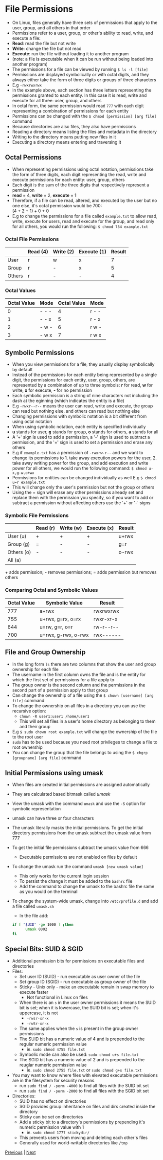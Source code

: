 # File Permissions

* On Linux, files generally have three sets of permissions that apply to the user, group, and all others in that order
* Permissions refer to a user, group, or other's ability to read, write, and execute a file:
* **Read**: read the file but not write
* **Write**: change the file but not read
* **Execute**: run the file without loading it to another program
* (note: a file is executable when it can be run without being loaded into another program)
* The permissions for a file can be viewed by running `$ ls -l [file]`
* Permissions are displayed symbolically or with octal digits, and they always either take the form of three digits or groups of three characters
* E.g `-rwxrwxrwx`
* In the example above, each section has three letters representing the permissions granted to each entity. In this case it is read, write and execute for all three: user, group, and others
* In octal form, the same permission would read `777` with each digit representing a combination of permissions for each entity
* Permissions can be changed with the `$ chmod [permission] [arg file]` command
* Because directories are also files, they also have permissions
* Reading a directory means listing the files and metadata in the directory 
* Writing to the directory means putting new files in it 
* Executing a directory means entering and traversing it

## Octal Permissions

* When representing permissions using octal notation, permissions take the form of three digits, each digit representing the read, write and execute permissions for each entity: user, group, others
* Each digit is the sum of the three digits that respectively represent a permission
* **read** = 4, **write** = 2, **execute** = 1
* Therefore, if a file can be read, altered, and executed by the user but no one else, it's octal permission would be 700: \
(4 + 2 + 1) + 0 + 0
* E.g to change the permissions for a file called `example.txt` to allow read, write, execute for users, read and execute for the group, and read only for all others, you would run the following:
`$ chmod 754 example.txt`


### Octal File Permissions
|    | Read (4) | Write (2) | Execute (1) | Result |
| -- | -- | ----- | ------- |  ------  |
| User | r | w | x |  7  |
| Group | r | - | x | 5 |
| Others | r | - | - | 4 |

### Octal Values
| Octal Value | Mode | Octal Value | Mode |
| ----------- | ---- | ----------- | ---- |
| 0 | - - - | 4 | r - - |
| 1 | - - x | 5 | r - x |
| 2 | - w - | 6 | r w - |
| 3 | - w x | 7 | r w x |

## Symbolic Permissions

* When you view permissions for a file, they usually display symbolically by default
* Instead of the permissions for each entity being represented by a single digit, the permissions for each entity, user, group, others, are represented by a combination of up to three symbols: **r** for read, **w** for write, **x** for execute, **-** for no permission
* Each symbolic permission is a string of nine characters not including the dash at the eginning (which indicates the entity is a file)
* E.g `-rwxr--r--` means the user can read, write and execute, the group can read but nothing else, and others can read but nothing else
* Changing permissions with symbolic notation is a bit different from using octal notation
* When using symbolic notation, each entity is specified individually
* **u** stands for user, **g** stands for group, **o** stands for others, **a** stands for all
* A '+' sign is used to add a permission, a '-' sign is used to subtract a permission, and the '=' sign is used to set a permission and erase any others
* E.g if `example.txt` has a permission of `-rwxrw-r--` and we want to change its permissions to 1. take away execution powers for the user, 2. take away writing power for the group, and add execution and write power for all others, we would run the following command:
`$ chmod u-x,g-w,o+wx`
* Permissions for entities can be changed individually as well E.g `$ chmod u=r example.txt`
* This will change only the user's permission but not the group or others
* Using the = sign will erase any other permissions already set and replace them with the permission you specify, so if you want to add or subtract a permission without affecting others use the '+' or '-' signs


### Symbolic File Permissions
|    | Read (r) | Write (w) | Execute (x) | Result |
| -- | -- | ----- | ------- |  ------  |
| User (u) | + | + | + |  u+rwx  |
| Group (g) | = | - | - | g=r |
| Others (o) | - | - | - | o-rwx |
| All (a) |  |  |  |  |

\+ adds permission; - removes permissions;
= adds permission but removes others


### Comparing Octal and Symbolic Values
| Octal Value | Symbolic Value | Result |
|-------------|----------------|--------|
| 777 | a+rwx | rwxrwxrwx |
| 755 | u+rwx, g=rx, o=rx | rwxr-xr-x |
| 644 | u=rw, g=r, o=r | rw-r--r-- |
| 700 | u=rwx, g-rwx, o-rwx | rwx------ |

## File and Group Ownership

* In the long form `ls` there are two columns that show the user and group ownership for each file
* The username in the first column owns the file and is the entity for which the first set of permissions for a file apply to
* The group owner is the second column and the permissions in the second part of a permission apply to that group
* Can change the ownership of a file using the `$ chown [username] [arg file]` command
* To change the ownership on all files in a directory you can use the recursive option: 
  * `chown -R user1:user1 /home/user1` 
  * This will set all files in a user's home directory as belonging to them and their group
* E.g `$ sudo chown root example.txt` will change the ownership of the file to the root user
* `sudo` has to be used because you need root privileges to change a file to root ownership
* You can change the group that the file belongs to using the `$ chgrp [groupname] [arg file]` command

## Initial Permissions using umask
- When files are created initial permissions are assigned automatically
- They are calculated based bitmask called *umask* 
- View the umask with the command `umask` and use the `-S` option for symbolic representation
- umask can have three or four characters 
- The umask literally masks the initial permissions. To get the initial directory permissions from the umask subtract the umask value from 777 
- To get the initial file permissions subtract the umask value from 666
  - Executable permissions are not enabled on files by default
- To change the umask run the command `umask [new umask value]`
  - This only works for the current login session
  - To persist the change it must be added to the `bashrc` file
  - Add the command to change the umask to the bashrc file the same as you would on the terminal
- To change the system-wide umask, change into `/etc/profile.d` and add a file called `umask.sh` 
  - In the file add: 

  ```bash 
  if [ "$UID" -ge 1000 ] ;then 
        umask 0002 
  fi
  ```

## Special Bits: SUID & SGID
- Additional permission bits for permissions on executable files and directories 
- Files:
  - Set user ID (SUID) - run executable as user owner of the file 
  - Set group ID (SGID) - run executable as group owner of the file
  - Sticky - Unix only - make an executable remain in swap memory to execute faster
    - Not functional in Linux on files 
  - When there is an `s` in the user owner permissions it means the SUID bit is set; when it is lowercase, the SUID bit is set; when it's uppercase, it is not
    - `-rwsr-xr-x`
    - `-rwSr-xr-x`
  - The same applies when the `s` is present in the group owner permissions
  - The SUID bit has a numeric value of 4 and is prepended to the regular numeric permission value 
    - ie. `sudo chmod 4755 file.txt` 
  - Symbolic mode can also be used: `sudo chmod u+s file.txt`
  - The SGID bit has a numeric value of 2 and is prepended to the reuglar numeric permission value 
    - ie. `sudo chmod 2755 file.txt` or `sudo chmod g+s file.txt`
- You may want to know where files with elevated executable permissions are in the filesystem for security reasons
  - run `sudo find / -perm -4000` to find all files with the SUID bit set 
  - run `sudo find / -perm -2000` to find all files with the SGID bit set
- Directories: 
  - SUID has no effect on directories 
  - SGID provides group inheritance on files and dirs created inside the directory
  - Sticky can be set on directories
  - Add a sticky bit to a directory's permissions by prepending it's numeric permission value with 1
    - ie. `sudo chmod 1777 stickydir/`
  - This prevents users from moving and deleting each other's files
  - Generally used for world-writable directories like `/tmp`

[Previous](sudo_user_roles.md) | [Next](linux_file_system.md)